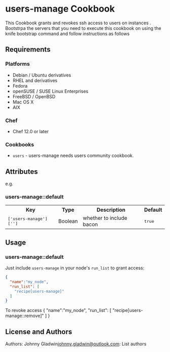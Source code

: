# users-manage Cookbook

This Cookbook grants and revokes ssh access to users on instances .
Bootstrpa the servers that you need to execute this cookbook on using the knife bootstrap command and follow instructions as follows

## Requirements


### Platforms

- Debian / Ubuntu derivatives
- RHEL and derivatives
- Fedora
- openSUSE / SUSE Linux Enterprises
- FreeBSD / OpenBSD
- Mac OS X
- AIX 

### Chef

- Chef 12.0 or later

### Cookbooks

- `users` - users-manage needs users community cookbook.

## Attributes


e.g.
### users-manage::default

<table>
  <tr>
    <th>Key</th>
    <th>Type</th>
    <th>Description</th>
    <th>Default</th>
  </tr>
  <tr>
    <td><tt>['users-manage']['']</tt></td>
    <td>Boolean</td>
    <td>whether to include bacon</td>
    <td><tt>true</tt></td>
  </tr>
</table>

## Usage

### users-manage::default


Just include `users-manage` in your node's `run_list` to grant access:

```json
{
  "name":"my_node",
  "run_list": [
    "recipe[users-manage]"
  ]
}
```
To revoke access
{
  "name":"my_node",
  "run_list": [
    "recipe[users-manage::remove]"
  ]
}
## License and Authors

Authors: Johnny Gladwin<johnny.gladwin@outlook.com>: List authors

